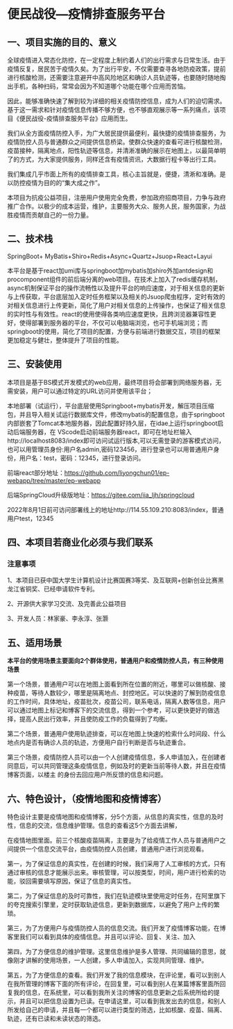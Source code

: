 # 便民战役—疫情排查服务平台

## 一、项目实施的目的、意义  

 

全球疫情进入常态化防控，在一定程度上制约着人们的出行需求与日常生活。由于疫情反复，居民苦于疫情久矣。为了出行平安，不仅需要查寻各地防疫政策，提前进行核酸检测，还需要注意避开中高风险地区和确诊人员轨迹等，也要随时随地掏出手机，各种扫码，常常会因为不知道哪个功能在哪个应用而苦恼。

因此，能够准确快速了解到较为详细的相关疫情防控信息，成为人们的迫切需求。基于这一需求和针对疫情信息传播不够方便，也不够直观展示等一系列痛点，该项目《便民战役-疫情排查服务平台》应用而生。

我们从全方面疫情防控入手，为广大居民提供最便利，最快捷的疫情排查服务，为疫情防控人员与普通群众之间提供信息桥梁。使群众快速的查看可进行核酸检测，疫苗接种，隔离地点，阳性轨迹等信息，并清淅准确的展示在地图上，以最简单明了的方式，为大家提供服务，同样还含有疫情资讯，大数据行程卡等出行工具。

  我们集成几乎市面上所有的疫情排查工具，核心主旨就是，便捷，清淅和准确。是以防控疫情为目的的“集大成之作”。

本项目为抗疫公益项目，注册用户使用完全免费，参加政府招商项目，力争与政府推广合作。以极少的成本运营，维护，主要服务大众、服务人民，服务国家，为战胜疫情而贡献自己的一份力量。





## 二、技术栈

SpringBoot+ MyBatis+Shiro+Redis+Async+Quartz+Jsuop+React+Layui



本平台是基于react加umi库与springboot加mybatis加shiro外加antdesign和procomponent组件的前后端分离的web项目。在技术上加入了redis缓存机制，async机制保证平台的操作流畅性以及提升平台的响应速度，对于相关信息的更新与上传获取，平台底层加入定时任务框架以及相关的Jsuop爬虫程序，定时有效的对相关信息进行上传更新，简化了用户对相关信息的上传操作，也保证了相关信息的实时性与有效性。react的使用使得各类响应速度更快，且跨浏览器兼容性更好，使得部署到服务器的平台，不仅可以电脑端浏览，也可手机端浏览；而springboot的使用，简化了项目的配置，方便与前端进行数据交互，项目的框架更加稳定与健壮，整体提升了项目的性能。



## 三、安装使用



本项目是基于BS模式开发模式的web应用，最终项目将会部署到网络服务器，无需安装，用户可以通过特定的URL访问并使用该平台；

本地部署（试运行），平台底层使用Springboot+mybatis开发，解压项目压缩包，并且导入相关试运行数据库文件，修改mybatis的配置信息，由于springboot内部嵌套了Tomcat本地服务器，因此配置好持久层，在idae上运行springboot启动后端服务器，在 VScode启动前端服务器react，即可在地址栏输入http://localhost8083/index即可访问试运行版本,可以无需登录的游客模式访问，也可以用管理员身份:用户名admin,密码123456，进行登录也可以用普通用户身份，用户名：test，密码：12345，进行登录访问。



前端react部分地址：https://github.com/liyongchun01/ep-webapp/tree/master/ep-webapp

后端SpringCloud升级版地址：https://gitee.com/iia_ljh/springcloud



2022年8月1日前可访问部署线上的地址http://114.55.109.210:8083/index，普通用户test，12345



## 四、本项目若商业化必须与我们联系

### 注意事项

1、本项目已获中国大学生计算机设计比赛国赛3等奖、及互联网+创新创业比赛黑龙江省铜奖、已经申请软件专利。

2、开源供大家学习交流、及完善此公益项目

3、开发人员：林家豪、李永淳、张灏



## 五、适用场景

**本平台的使用场景主要面向2个群体使用，普通用户和疫情防控人员，有三种使用场景**



第一个场景，普通用户可以在地图上面看到所在位置的附近，哪里可以做核酸、接种疫苗，等待人数较少，哪里是隔离地点、封控地区。可以快速的了解到防疫信息的工作时间，具体地址，疫苗批次，疫苗公司，联系电话，隔离人数等信息，用户可以通过地图上标记和博客下的交流信息，得到一个参考，可以更快更好的做选择，提高人民出行效率，并且使防疫工作的负载得到了均衡。

 

第二个场景，普通用户使用轨迹排查，可以在地图上快速的检索什么时间段、什么地点内是否有确诊人员的轨迹，方便用户自行判断是否与轨迹重合。

 

第三个场景，疫情防控人员可以由一个人创建疫情信息，多人申请加入，在创建者同意后，可以共同管理这条疫情信息，例如及时的更新当前等待人数，并且在疫情博客页面，以楼主 的身份去回应用户所反馈的信息和问题。



## 六、特色设计，（疫情地图和疫情博客）

特色设计主要是疫情地图和疫情博客，分5个方面，从信息的真实性，信息的及时性，信息的交流，信息维护管理。信息的查看这5个方面去讲解，

在疫情地图里面。前三个核酸疫苗隔离，主要是为了给疫情工作人员与普通用户之间提供一个信息交流平台，由疫情防控人员创建，普通用户进行浏览观看。

 

第一，为了保证信息的真实性，在创建的时候，我们采用了人工审核的方式，只有通过审核的信息才能展示出来。审核管理，可以按类型，时间，用户进行检索的功能，驳回需要填写原因，保证了信息的真实性。

 

第二，为了保证信息的及时可靠性，我们在轨迹模块里使用定时任务，在阿里旗下的夸克搜索引擎里，定时获取轨迹信息，更新到数据库，以避免了用户上传的繁琐。

 

第三，为了方便用户与疫情防控人员的信息交流。我们开发了疫情博客功能，在博客里我们可以看到具体的疫情信息。并且可以评论、回复、关注、加入

 

第四，为了方便信息的维护管理。这里信息维护是多人管理、共同编辑的意思，就像刚才讲解的使用场景，一人创建，多人申请加入，实现共同管理、维护。

 

第五，为了方便信息的查看。我们开发了我的信息模块，在评论里，看可以到别人在我所管理的博客下面的所有评论，在回复里，可以看到别人在某篇博客里面所回复我的信息，在系统里，可以看到我所关注的博客的信息更新之后系统所给的提示，并且可以把信息设置为已读。在申请这里，可以看到我发出去的信息，和别人所发给自己的申请，并且每一个都可以进行类型的筛选，比如核酸、疫苗、隔离、轨迹，还有已读和未读状态的筛选。